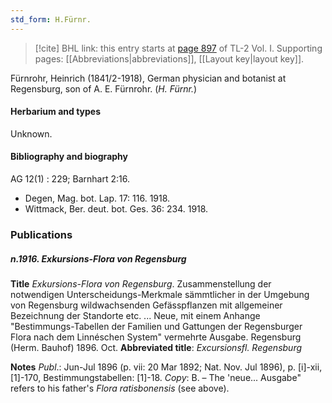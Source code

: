 ```yaml
---
std_form: H.Fürnr.
---
```


> [!cite] BHL link: this entry starts at [page 897](https://www.biodiversitylibrary.org/page/33121028) of TL-2 Vol. I.
> Supporting pages: [[Abbreviations|abbreviations]], [[Layout key|layout key]].

Fürnrohr, Heinrich (1841/2-1918), German physician and botanist at Regensburg, son of A. E. Fürnrohr. (*H. Fürnr.*)

#### Herbarium and types
Unknown.

#### Bibliography and biography

AG 12(1) : 229; Barnhart 2:16.
- Degen, Mag. bot. Lap. 17: 116. 1918.
- Wittmack, Ber. deut. bot. Ges. 36: 234. 1918.

### Publications

##### n.1916. Exkursions-Flora von Regensburg 

**Title**
*Exkursions-Flora von Regensburg*. Zusammenstellung der notwendigen Unterscheidungs-Merkmale sämmtlicher in der Umgebung von Regensburg wildwachsenden Gefässpflanzen mit allgemeiner Bezeichnung der Standorte etc. ... Neue, mit einem Anhange "Bestimmungs-Tabellen der Familien und Gattungen der Regensburger Flora nach dem Linnéschen System" vermehrte Ausgabe. Regensburg (Herm. Bauhof) 1896. Oct.
**Abbreviated title**: *Excursionsfl. Regensburg*

**Notes**
*Publ*.: Jun-Jul 1896 (p. vii: 20 Mar 1892; Nat. Nov. Jul 1896), p. \[i\]-xii, \[1\]-170, Bestimmungstabellen: \[1\]-18. *Copy*: B. – The 'neue... Ausgabe" refers to his father's *Flora ratisbonensis* (see above).